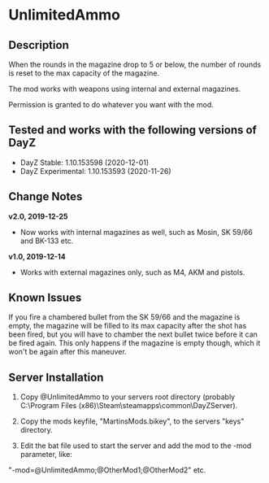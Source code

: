 # UnlimitedAmmo

## Description
When the rounds in the magazine drop to 5 or below, the number of rounds is reset to the max capacity of the magazine.

The mod works with weapons using internal and external magazines.

Permission is granted to do whatever you want with the mod.


## Tested and works with the following versions of DayZ
- DayZ Stable: 1.10.153598 (2020-12-01)
- DayZ Experimental: 1.10.153593 (2020-11-26)


## Change Notes
**v2.0, 2019-12-25**
- Now works with internal magazines as well, such as Mosin, SK 59/66 and BK-133 etc.

**v1.0, 2019-12-14**
- Works with external magazines only, such as M4, AKM and pistols.


## Known Issues
If you fire a chambered bullet from the SK 59/66 and the magazine is empty, the magazine will be filled to its max capacity after the shot has been fired, but you will have to chamber the next bullet twice before it can be fired again. This only happens if the magazine is empty though, which it won't be again after this maneuver.


## Server Installation
1. Copy @UnlimitedAmmo to your servers root directory
(probably C:\Program Files (x86)\Steam\steamapps\common\DayZServer\).

2. Copy the mods keyfile, "MartinsMods.bikey", to the servers "keys" directory.

3. Edit the bat file used to start the server and add the mod to the -mod parameter, like:

"-mod=@UnlimitedAmmo;@OtherMod1;@OtherMod2" etc.
